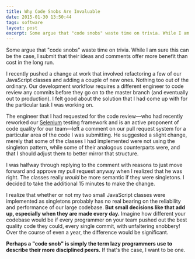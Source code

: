 ```yaml
---
title: Why Code Snobs Are Invaluable
date: 2015-01-30 13:50:44
tags: software
layout: post
excerpt: Some argue that "code snobs" waste time on trivia. While I am sure this can be the case, I submit that their ideas and comments offer more benefit than cost in the long run.
---
```


Some argue that "code snobs" waste time on trivia. While I am sure this can be the case, I submit that their ideas and comments offer more benefit than cost in the long run.

I recently pushed a change at work that involved refactoring a few of our JavaScript classes and adding a couple of new ones. Nothing too out of the ordinary. Our development workflow requires a different engineer to code review any commits before they go on to the master branch (and eventually out to production). I felt good about the solution that I had come up with for the particular task I was working on.

The engineer that I had requested for the code review—who had recently reworked our [Selenium](http://www.seleniumhq.org/) testing framework and is an active proponent of code quality for our team—left a comment on our pull request system for a particular area of the code I was submitting. He suggested a slight change, merely that some of the classes I had implemented were not using the singleton pattern, while some of their analogous counterparts were, and that I should adjust them to better mirror that structure.

I was halfway through replying to the comment with reasons to just move forward and approve my pull request anyway when I realized that he was right. The classes really *would* be more semantic if they were singletons. I decided to take the additional 15 minutes to make the change.

I realize that whether or not my two small JavaScript classes were implemented as singletons probably has no real bearing on the reliability and performance of our large codebase. **But small decisions like that add up, especially when they are made every day.** Imagine how different your codebase would be if every programmer on your team pushed out the best quality code they could, every single commit, with unfaltering snobbery! Over the course of even a year, the difference would be significant.

**Perhaps a "code snob" is simply the term lazy programmers use to describe their more disciplined peers.** If that's the case, I want to be one.

